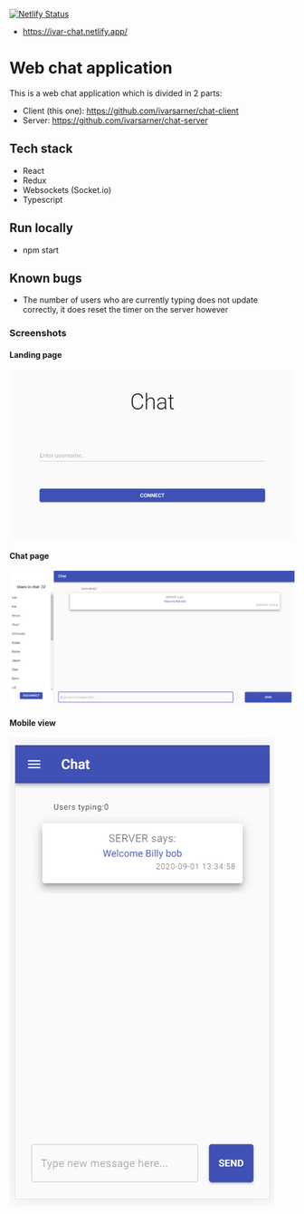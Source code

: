 [![Netlify Status](https://api.netlify.com/api/v1/badges/c3b2441b-9cbe-442c-8c20-95af1904adbf/deploy-status)](https://app.netlify.com/sites/thirsty-newton-878575/deploys)

- https://ivar-chat.netlify.app/

# Web chat application

This is a web chat application which is divided in 2 parts:

- Client (this one): https://github.com/ivarsarner/chat-client
- Server: https://github.com/ivarsarner/chat-server

## Tech stack

- React
- Redux
- Websockets (Socket.io)
- Typescript

## Run locally

- npm start

## Known bugs

- The number of users who are currently typing does not update correctly, it does reset the timer on the server however

### Screenshots

#### Landing page

![Landingpage](/screenshots/chat_start.png)

#### Chat page

![Chatpage](/screenshots/chat_connected_large.png)

#### Mobile view

![Mobile](/screenshots/chat_connected_small.png)
